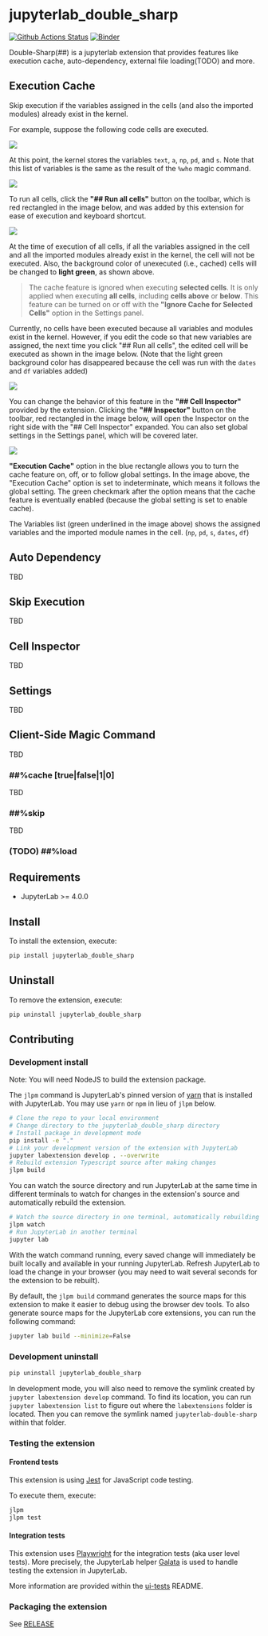 # jupyterlab_double_sharp

[![Github Actions Status](https://github.com/freeislet/jupyterlab-double-sharp/workflows/Build/badge.svg)](https://github.com/freeislet/jupyterlab-double-sharp/actions/workflows/build.yml)
[![Binder](https://mybinder.org/badge_logo.svg)](https://mybinder.org/v2/gh/freeislet/jupyterlab-double-sharp/main?urlpath=lab)

Double-Sharp(##) is a jupyterlab extension that provides features like execution cache, auto-dependency, external file loading(TODO) and more.

## Execution Cache

Skip execution if the variables assigned in the cells (and also the imported modules) already exist in the kernel.

For example, suppose the following code cells are executed.

![](./images/cache1.png)

At this point, the kernel stores the variables `text`, `a`, `np`, `pd`, and `s`. Note that this list of variables is the same as the result of the `%who` magic command.

![](./images/cache2.png)

To run all cells, click the **"## Run all cells"** button on the toolbar, which is red rectangled in the image below, and was added by this extension for ease of execution and keyboard shortcut.

![](./images/cache3.png)

At the time of execution of all cells, if all the variables assigned in the cell and all the imported modules already exist in the kernel, the cell will not be executed. Also, the background color of unexecuted (i.e., cached) cells will be changed to **light green**, as shown above.

> The cache feature is ignored when executing **selected cells**. It is only applied when executing **all cells**, including **cells above** or **below**. This feature can be turned on or off with the **"Ignore Cache for Selected Cells"** option in the Settings panel.

Currently, no cells have been executed because all variables and modules exist in the kernel. However, if you edit the code so that new variables are assigned, the next time you click "## Run all cells", the edited cell will be executed as shown in the image below. (Note that the light green background color has disappeared because the cell was run with the `dates` and `df` variables added)

![](./images/cache4.png)

You can change the behavior of this feature in the **"## Cell Inspector"** provided by the extension. Clicking the **"## Inspector"** button on the toolbar, red rectangled in the image below, will open the Inspector on the right side with the "## Cell Inspector" expanded. You can also set global settings in the Settings panel, which will be covered later.

![](./images/cache5.png)

**"Execution Cache"** option in the blue rectangle allows you to turn the cache feature on, off, or to follow global settings. In the image above, the "Execution Cache" option is set to indeterminate, which means it follows the global setting. The green checkmark after the option means that the cache feature is eventually enabled (because the global setting is set to enable cache).

The Variables list (green underlined in the image above) shows the assigned variables and the imported module names in the cell. (`np`, `pd`, `s`, `dates`, `df`)

## Auto Dependency

TBD

## Skip Execution

TBD

## Cell Inspector

TBD

## Settings

TBD

## Client-Side Magic Command

TBD

### ##%cache [true|false|1|0]

TBD

### ##%skip

TBD

### (TODO) ##%load

## Requirements

- JupyterLab >= 4.0.0

## Install

To install the extension, execute:

```bash
pip install jupyterlab_double_sharp
```

## Uninstall

To remove the extension, execute:

```bash
pip uninstall jupyterlab_double_sharp
```

## Contributing

### Development install

Note: You will need NodeJS to build the extension package.

The `jlpm` command is JupyterLab's pinned version of
[yarn](https://yarnpkg.com/) that is installed with JupyterLab. You may use
`yarn` or `npm` in lieu of `jlpm` below.

```bash
# Clone the repo to your local environment
# Change directory to the jupyterlab_double_sharp directory
# Install package in development mode
pip install -e "."
# Link your development version of the extension with JupyterLab
jupyter labextension develop . --overwrite
# Rebuild extension Typescript source after making changes
jlpm build
```

You can watch the source directory and run JupyterLab at the same time in different terminals to watch for changes in the extension's source and automatically rebuild the extension.

```bash
# Watch the source directory in one terminal, automatically rebuilding when needed
jlpm watch
# Run JupyterLab in another terminal
jupyter lab
```

With the watch command running, every saved change will immediately be built locally and available in your running JupyterLab. Refresh JupyterLab to load the change in your browser (you may need to wait several seconds for the extension to be rebuilt).

By default, the `jlpm build` command generates the source maps for this extension to make it easier to debug using the browser dev tools. To also generate source maps for the JupyterLab core extensions, you can run the following command:

```bash
jupyter lab build --minimize=False
```

### Development uninstall

```bash
pip uninstall jupyterlab_double_sharp
```

In development mode, you will also need to remove the symlink created by `jupyter labextension develop`
command. To find its location, you can run `jupyter labextension list` to figure out where the `labextensions`
folder is located. Then you can remove the symlink named `jupyterlab-double-sharp` within that folder.

### Testing the extension

#### Frontend tests

This extension is using [Jest](https://jestjs.io/) for JavaScript code testing.

To execute them, execute:

```sh
jlpm
jlpm test
```

#### Integration tests

This extension uses [Playwright](https://playwright.dev/docs/intro) for the integration tests (aka user level tests).
More precisely, the JupyterLab helper [Galata](https://github.com/jupyterlab/jupyterlab/tree/master/galata) is used to handle testing the extension in JupyterLab.

More information are provided within the [ui-tests](./ui-tests/README.md) README.

### Packaging the extension

See [RELEASE](RELEASE.md)
